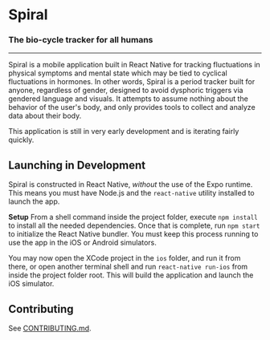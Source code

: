 # Spiral
### The bio-cycle tracker for all humans

---

Spiral is a mobile application built in React Native for tracking fluctuations in physical
symptoms and mental state which may be tied to cyclical fluctuations in hormones.  In other
words, Spiral is a period tracker built for anyone, regardless of gender, designed to avoid
dysphoric triggers via gendered language and visuals. It attempts to assume nothing about
the behavior of the user's body, and only provides tools to collect and analyze data about
their body.

This application is still in very early development and is iterating fairly quickly.

## Launching in Development

Spiral is constructed in React Native, _without_ the use of the Expo runtime. This means you must have Node.js and the `react-native` utility installed to launch the app.

**Setup**
From a shell command inside the project folder, execute `npm install` to install all the
needed dependencies. Once that is complete, run `npm start` to initialize the React Native
bundler. You must keep this process running to use the app in the iOS or Android simulators.

You may now open the XCode project in the `ios` folder, and run it from there, or open another
terminal shell and run `react-native run-ios` from inside the project folder root. This will
build the application and launch the iOS simulator.

## Contributing

See [CONTRIBUTING.md](CONTRIBUTING.md).
